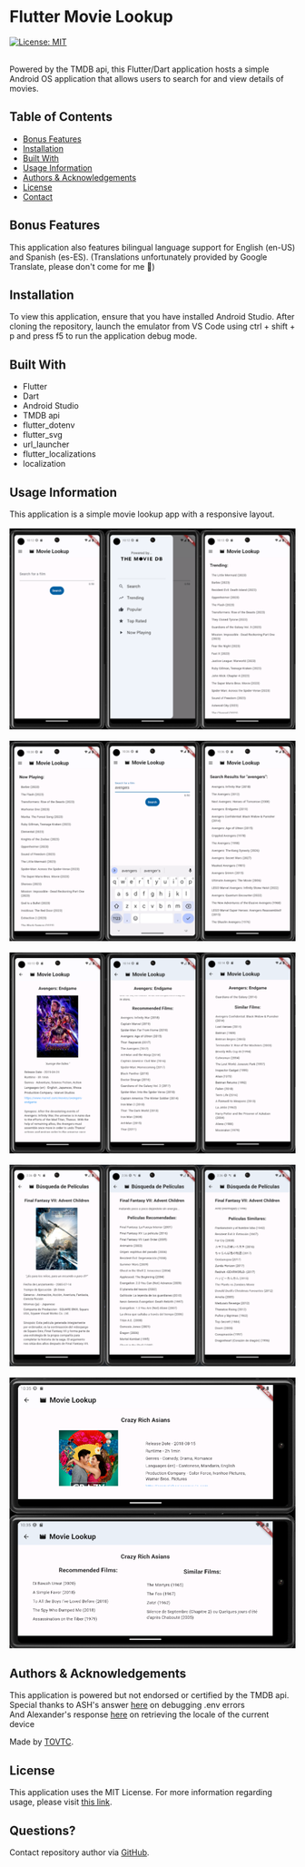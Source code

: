 
  # Flutter Movie Lookup
  [![License: MIT](https://img.shields.io/badge/License-MIT-yellow.svg)](https://opensource.org/licenses/MIT)</br></br>
    
  Powered by the TMDB api, this Flutter/Dart application hosts a simple Android OS application that allows users to search for and view details of movies.
  
  ## Table of Contents
  * [Bonus Features](#features)
  * [Installation](#installation)
  * [Built With](#built)
  * [Usage Information](#usage)
  * [Authors & Acknowledgements](#credits)
  * [License](#license)
  * [Contact](#questions)
  
  ## Bonus Features<a name="features"></a>
  This application also features bilingual language support for English (en-US) and Spanish (es-ES). (Translations unfortunately provided by Google Translate, please don't come for me 🥺)
  
  ## Installation<a name="installation"></a>
  To view this application, ensure that you have installed Android Studio. After cloning the repository, launch the emulator from VS Code using ctrl + shift + p and press f5 to run the application debug mode.
  
  ## Built With<a name="built"></a>
  * Flutter
  * Dart
  * Android Studio
  * TMDB api
  * flutter_dotenv
  * flutter_svg
  * url_launcher
  * flutter_localizations
  * localization

  ## Usage Information<a name="usage"></a>
  
  This application is a simple movie lookup app with a responsive layout.</br>
  </br>![Flutter Movie Lookup](./assets/screencaptures/row-one.png "Flutter Movie Lookup")</br>
  </br>![Flutter Movie Lookup](./assets/screencaptures/row-two.png "Flutter Movie Lookup")</br>
  </br>![Flutter Movie Lookup](./assets/screencaptures/row-three.png "Flutter Movie Lookup")</br>
  </br>![Flutter Movie Lookup](./assets/screencaptures/row-three-point-five.png "Flutter Movie Lookup")</br>
  </br>![Flutter Movie Lookup](./assets/screencaptures/row-four.png "Flutter Movie Lookup")</br>
  
  ## Authors & Acknowledgements<a name="credits"></a>
  
  This application is powered but not endorsed or certified by the TMDB api.</br>
  Special thanks to ASH's answer [here](https://stackoverflow.com/questions/67920555/filenotfounderror-with-flutter-dotenv) on debugging .env errors</br>
  And Alexander's response [here](https://stackoverflow.com/questions/50923906/how-to-get-timezone-language-and-county-id-in-flutter-by-the-location-of-device) on retrieving the locale of the current device

  
  Made by [TOVTC](https://github.com/TOVTC).
  
  ## License<a name="license"></a>
  This application uses the MIT License. For more information regarding usage, please visit [this link](https://opensource.org/licenses/MIT).
    
  ## Questions?<a name="questions"></a>
  Contact repository author via [GitHub](https://github.com/TOVTC).</br>
